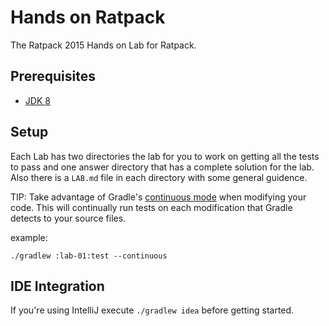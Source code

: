 # Hands on Ratpack 
The Ratpack 2015 Hands on Lab for Ratpack.

## Prerequisites
* [JDK 8](http://www.oracle.com/technetwork/java/javase/downloads/jdk8-downloads-2133151.html)

## Setup
Each Lab has two directories the lab for you to work on getting all the tests to pass and one answer directory that has a complete solution for the lab. Also there is a `LAB.md` file in each directory with some general guidence. 

TIP:
Take advantage of Gradle's [continuous mode](https://docs.gradle.org/current/userguide/continuous_build.html) when modifying your code. This will continually run tests on each modification that Gradle detects to your source files.

example:

`./gradlew :lab-01:test --continuous`

## IDE Integration
If you're using IntelliJ execute `./gradlew idea` before getting started.

